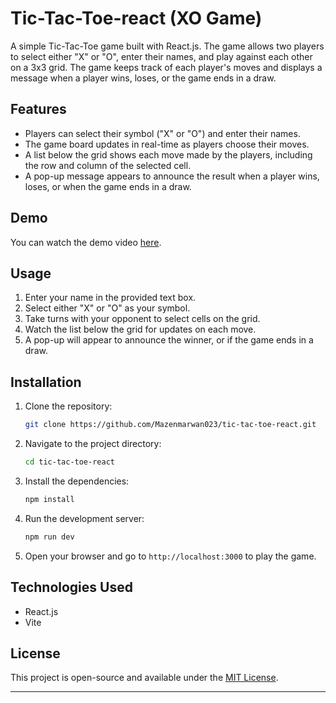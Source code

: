 # Tic-Tac-Toe-react (XO Game)

A simple Tic-Tac-Toe game built with React.js. The game allows two players to select either "X" or "O", enter their names, and play against each other on a 3x3 grid. The game keeps track of each player's moves and displays a message when a player wins, loses, or the game ends in a draw.

## Features

- Players can select their symbol ("X" or "O") and enter their names.
- The game board updates in real-time as players choose their moves.
- A list below the grid shows each move made by the players, including the row and column of the selected cell.
- A pop-up message appears to announce the result when a player wins, loses, or when the game ends in a draw.


## Demo

You can watch the demo video [here](https://link-to-your-video.com).


## Usage

1. Enter your name in the provided text box.
2. Select either "X" or "O" as your symbol.
3. Take turns with your opponent to select cells on the grid.
4. Watch the list below the grid for updates on each move.
5. A pop-up will appear to announce the winner, or if the game ends in a draw.

## Installation

1. Clone the repository:

    ```bash
    git clone https://github.com/Mazenmarwan023/tic-tac-toe-react.git
    ```

2. Navigate to the project directory:

    ```bash
    cd tic-tac-toe-react
    ```

3. Install the dependencies:

    ```bash
    npm install
    ```

4. Run the development server:

    ```bash
    npm run dev
    ```

5. Open your browser and go to `http://localhost:3000` to play the game.

## Technologies Used

- React.js
- Vite

## License

This project is open-source and available under the [MIT License](LICENSE).

---
